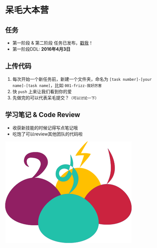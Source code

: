 # 呆毛大本营

## 任务
- 第一阶段 & 第二阶段 任务已发布，[戳我](http://ife.baidu.com/task/all)！
- 第一阶段DDL: **2016年4月3日**

## 上传代码
1. 每次开始一个新任务前，新建一个文件夹，命名为 `[task number]-[your name]-[task name]`，比如 `001-frizz-我好厉害`
2. 快 `push` 上来让我们看到你的爱
3. 先做完的可以代表呆毛提交？`（可以讨论一下）`

## 学习笔记 & Code Review
- 收获新技能的时候记得写点笔记哦
- 吃饱了可以review其他团队的代码啦


![Thanks Xinxin](frizz.png)